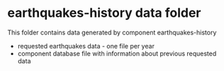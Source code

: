 # earthquakes-history data folder

This folder contains data generated by component earthquakes-history
* requested earthquakes data - one file per year
* component database file with information about previous requested data
